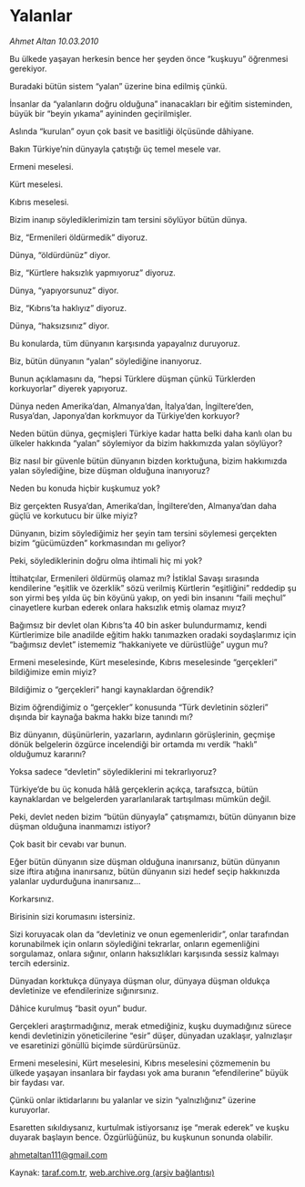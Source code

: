 # Yalanlar

*Ahmet Altan 10.03.2010*

<div class="yazi"><p>Bu ülkede yaşayan herkesin bence her şeyden önce “kuşkuyu” öğrenmesi gerekiyor.</p>
<p>Buradaki bütün sistem “yalan” üzerine bina edilmiş çünkü.</p>
<p>İnsanlar da “yalanların doğru olduğuna” inanacakları bir eğitim sisteminden, büyük bir “beyin yıkama” ayininden geçirilmişler.</p>
<p>Aslında “kurulan” oyun çok basit ve basitliği ölçüsünde dâhiyane.</p>
<p>Bakın Türkiye’nin dünyayla çatıştığı üç temel mesele var.</p>
<p>Ermeni meselesi.</p>
<p>Kürt meselesi.</p>
<p>Kıbrıs meselesi.</p>
<p>Bizim inanıp söylediklerimizin tam tersini söylüyor bütün dünya.</p>
<p>Biz, “Ermenileri öldürmedik” diyoruz.</p>
<p>Dünya, “öldürdünüz” diyor.</p>
<p>Biz, “Kürtlere haksızlık yapmıyoruz” diyoruz.</p>
<p>Dünya, “yapıyorsunuz” diyor.</p>
<p>Biz, “Kıbrıs’ta haklıyız” diyoruz.</p>
<p>Dünya, “haksızsınız” diyor.</p>
<p>Bu konularda, tüm dünyanın karşısında yapayalnız duruyoruz.</p>
<p>Biz, bütün dünyanın “yalan” söylediğine inanıyoruz.</p>
<p>Bunun açıklamasını da, “hepsi Türklere düşman çünkü Türklerden korkuyorlar” diyerek yapıyoruz.</p>
<p>Dünya neden Amerika’dan, Almanya’dan, İtalya’dan, İngiltere’den, Rusya’dan, Japonya’dan korkmuyor da Türkiye’den korkuyor?</p>
<p>Neden bütün dünya, geçmişleri Türkiye kadar hatta belki daha kanlı olan bu ülkeler hakkında “yalan” söylemiyor da bizim hakkımızda yalan söylüyor?</p>
<p>Biz nasıl bir güvenle bütün dünyanın bizden korktuğuna, bizim hakkımızda yalan söylediğine, bize düşman olduğuna inanıyoruz?</p>
<p>Neden bu konuda hiçbir kuşkumuz yok?</p>
<p>Biz gerçekten Rusya’dan, Amerika’dan, İngiltere’den, Almanya’dan daha güçlü ve korkutucu bir ülke miyiz?</p>
<p>Dünyanın, bizim söylediğimiz her şeyin tam tersini söylemesi gerçekten bizim “gücümüzden” korkmasından mı geliyor?</p>
<p>Peki, söylediklerinin doğru olma ihtimali hiç mi yok?</p>
<p>İttihatçılar, Ermenileri öldürmüş olamaz mı? İstiklal Savaşı sırasında kendilerine “eşitlik ve özerklik” sözü verilmiş Kürtlerin “eşitliğini” reddedip şu son yirmi beş yılda üç bin köyünü yakıp, on yedi bin insanını “faili meçhul” cinayetlere kurban ederek onlara haksızlık etmiş olamaz mıyız?</p>
<p>Bağımsız bir devlet olan Kıbrıs’ta 40 bin asker bulundurmamız, kendi Kürtlerimize bile anadilde eğitim hakkı tanımazken oradaki soydaşlarımız için “bağımsız devlet” istememiz “hakkaniyete ve dürüstlüğe” uygun mu?</p>
<p>Ermeni meselesinde, Kürt meselesinde, Kıbrıs meselesinde “gerçekleri” bildiğimize emin miyiz?</p>
<p>Bildiğimiz o “gerçekleri” hangi kaynaklardan öğrendik?</p>
<p>Bizim öğrendiğimiz o “gerçekler” konusunda “Türk devletinin sözleri” dışında bir kaynağa bakma hakkı bize tanındı mı?</p>
<p>Biz dünyanın, düşünürlerin, yazarların, aydınların görüşlerinin, geçmişe dönük belgelerin özgürce incelendiği bir ortamda mı verdik “haklı” olduğumuz kararını?</p>
<p>Yoksa sadece “devletin” söylediklerini mi tekrarlıyoruz?</p>
<p>Türkiye’de bu üç konuda hâlâ gerçeklerin açıkça, tarafsızca, bütün kaynaklardan ve belgelerden yararlanılarak tartışılması mümkün değil.</p>
<p>Peki, devlet neden bizim “bütün dünyayla” çatışmamızı, bütün dünyanın bize düşman olduğuna inanmamızı istiyor?</p>
<p>Çok basit bir cevabı var bunun.</p>
<p>Eğer bütün dünyanın size düşman olduğuna inanırsanız, bütün dünyanın size iftira atığına inanırsanız, bütün dünyanın sizi hedef seçip hakkınızda yalanlar uydurduğuna inanırsanız...</p>
<p>Korkarsınız.</p>
<p>Birisinin sizi korumasını istersiniz.</p>
<p>Sizi koruyacak olan da “devletiniz ve onun egemenleridir”, onlar tarafından korunabilmek için onların söylediğini tekrarlar, onların egemenliğini sorgulamaz, onlara sığınır, onların haksızlıkları karşısında sessiz kalmayı tercih edersiniz.</p>
<p>Dünyadan korktukça dünyaya düşman olur, dünyaya düşman oldukça devletinize ve efendilerinize sığınırsınız.</p>
<p>Dâhice kurulmuş “basit oyun” budur.</p>
<p>Gerçekleri araştırmadığınız, merak etmediğiniz, kuşku duymadığınız sürece kendi devletinizin yöneticilerine “esir” düşer, dünyadan uzaklaşır, yalnızlaşır ve esaretinizi gönüllü biçimde sürdürürsünüz.</p>
<p>Ermeni meselesini, Kürt meselesini, Kıbrıs meselesini çözmemenin bu ülkede yaşayan insanlara bir faydası yok ama buranın “efendilerine” büyük bir faydası var.</p>
<p>Çünkü onlar iktidarlarını bu yalanlar ve sizin “yalnızlığınız” üzerine kuruyorlar.</p>
<p>Esaretten sıkıldıysanız, kurtulmak istiyorsanız işe “merak ederek” ve kuşku duyarak başlayın bence. Özgürlüğünüz, bu kuşkunun sonunda olabilir.</p>
<p><a href="mailto:ahmetaltan111@gmail.com">ahmetaltan111@gmail.com</a></p>
</div>

Kaynak: [taraf.com.tr](http://taraf.com.tr:80/makale/10372.htm), [web.archive.org (arşiv bağlantısı)](http://web.archive.org/web/20100313212231/http://taraf.com.tr:80/makale/10372.htm)
